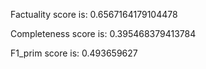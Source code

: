 Factuality score is: 0.6567164179104478

Completeness score is: 0.395468379413784

F1_prim score is: 0.493659627
